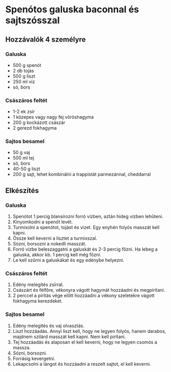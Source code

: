 # Spenótos galuska baconnal és sajtszósszal

## Hozzávalók 4 személyre

### Galuska
- 500 g spenót
- 2 db tojás
- 500 g liszt
- 250 ml víz
- só, bors

### Császáros feltét
- 1-2 ek zsír
- 1 közepes vagy nagy fej vöröshagyma
- 200 g kockázott császár
- 2 gerezd fokhagyma

### Sajtos besamel
- 50 g vaj
- 500 ml tej
- só, bors
- 40-50 g liszt
- 200 g sajt, lehet kombinálni a trappistát parmezánnal, cheddarral

## Elkészítés

### Galuska
1. Spenótot 1 percig blansírozni forró vízben, aztán hideg vízben lehűteni.
2. Kinyomkodni a spenót levét.
3. Turmixolni a spenótot, tojást és vizet. Egy enyhén folyós masszát kell kapni.
4. Össze kell keverni a lisztet a turmixszal.
5. Sózni, borsozni a nokedli masszát.
6. Forró vízbe beleszaggatni a galuskát és 2-3 percig főzni. Ha lebeg a galuska, akkor kb. 1 percig kell még főzni.
7. Le kell szűrni a galuskákat és egy edénybe helyezni.

### Császáros feltét
1. Edény melegítés zsírral.
2. Császárt és félfőre, vékonyra vágott hagymát hozzáadni és megpirítani.
3. 2 perccel a pirítás vége előtt hozzáadni a vékony szeletekre vágott fokhagyma kerezdeket.

### Sajtos besamel
1. Edény melegítés és vaj olvasztás.
2. Liszt hozzáadás. Annyi liszt kell, hogy ne legyen folyós, hanem darabos, majdnem szilárd masszát kell kapni. Nem kell pirítani.
3. Tej hozzáadás és alaposan el kell keverni, hogy ne legyen csomós a massza.
4. Sózni, borsozni.
5. Forrásig kevergetni.
6. Lekapcsolni a lángot és hozzáadni a reszelt sajtot, el kell keverni.
